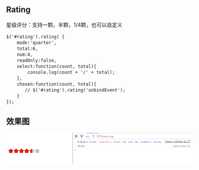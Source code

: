 
## Rating 
星级评分：支持一颗，半颗，1/4颗，也可以自定义


    $('#rating').rating( {
        mode:'quarter',
        total:6,
        num:4,
        readOnly:false,
        select:function(count, total){
            console.log(count + '/' + total);
        },
        chosen:function(count, total){
           // $('#rating').rating('unbindEvent');
        }
    });


## 效果图
![](./rating-demo.png)